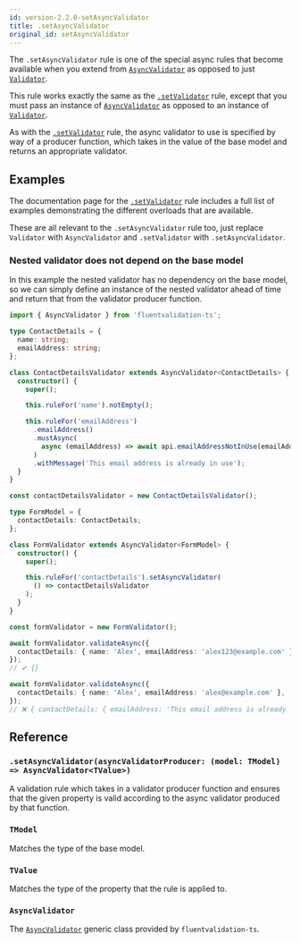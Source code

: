 ```yaml
---
id: version-2.2.0-setAsyncValidator
title: .setAsyncValidator
original_id: setAsyncValidator
---
```


The `.setAsyncValidator` rule is one of the special async rules that become available when you extend from [`AsyncValidator`](api/core/asyncValidator.md) as opposed to just [`Validator`](api/core/validator.md).

This rule works exactly the same as the [`.setValidator`](api/rules/setValidator.md) rule, except that you must pass an instance of [`AsyncValidator`](api/core/asyncValidator.md) as opposed to an instance of [`Validator`](api/core/validator.md).

As with the [`.setValidator`](api/rules/setValidator.md) rule, the async validator to use is specified by way of a producer function, which takes in the value of the base model and returns an appropriate validator.

## Examples

The documentation page for the [`.setValidator`](api/rules/setValidator.md) rule includes a full list of examples demonstrating the different overloads that are available.

These are all relevant to the `.setAsyncValidator` rule too, just replace `Validator` with `AsyncValidator` and `.setValidator` with `.setAsyncValidator`.

### Nested validator does not depend on the base model

In this example the nested validator has no dependency on the base model, so we can simply define an instance of the nested validator ahead of time and return that from the validator producer function.

```typescript
import { AsyncValidator } from 'fluentvalidation-ts';

type ContactDetails = {
  name: string;
  emailAddress: string;
};

class ContactDetailsValidator extends AsyncValidator<ContactDetails> {
  constructor() {
    super();

    this.ruleFor('name').notEmpty();

    this.ruleFor('emailAddress')
      .emailAddress()
      .mustAsync(
        async (emailAddress) => await api.emailAddressNotInUse(emailAddress)
      )
      .withMessage('This email address is already in use');
  }
}

const contactDetailsValidator = new ContactDetailsValidator();

type FormModel = {
  contactDetails: ContactDetails;
};

class FormValidator extends AsyncValidator<FormModel> {
  constructor() {
    super();

    this.ruleFor('contactDetails').setAsyncValidator(
      () => contactDetailsValidator
    );
  }
}

const formValidator = new FormValidator();

await formValidator.validateAsync({
  contactDetails: { name: 'Alex', emailAddress: 'alex123@example.com' },
});
// ✔ {}

await formValidator.validateAsync({
  contactDetails: { name: 'Alex', emailAddress: 'alex@example.com' },
});
// ❌ { contactDetails: { emailAddress: 'This email address is already in use' } }
```

## Reference

### `.setAsyncValidator(asyncValidatorProducer: (model: TModel) => AsyncValidator<TValue>)`

A validation rule which takes in a validator producer function and ensures that the given property is valid according to the async validator produced by that function.

### `TModel`

Matches the type of the base model.

### `TValue`

Matches the type of the property that the rule is applied to.

### `AsyncValidator`

The [`AsyncValidator`](api/core/asyncValidator.md) generic class provided by `fluentvalidation-ts`.
